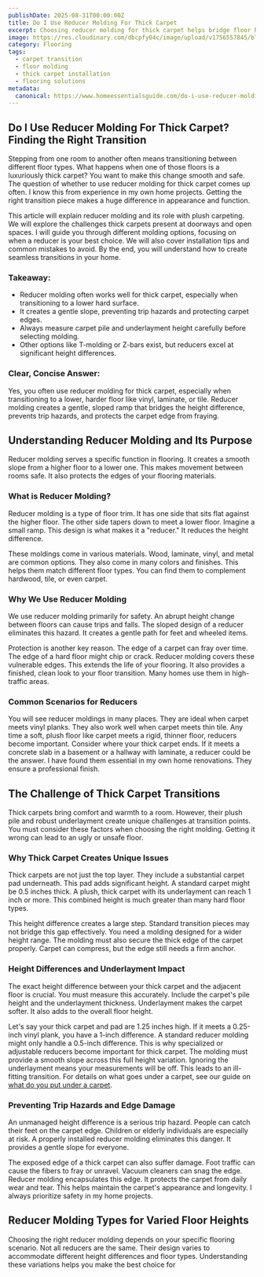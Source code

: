 ```yaml
---
publishDate: 2025-08-31T00:00:00Z
title: Do I Use Reducer Molding For Thick Carpet
excerpt: Choosing reducer molding for thick carpet helps bridge floor height differences, ensuring safe, smooth transitions. Learn if reducer molding suits your plush carpet.
image: https://res.cloudinary.com/dbcpfy04c/image/upload/v1756557845/blog_image_1756557845_nvap8h.webp
category: Flooring
tags:
  - carpet transition
  - floor molding
  - thick carpet installation
  - flooring solutions
metadata:
  canonical: https://www.homeessentialsguide.com/do-i-use-reducer-molding-for-thick-carpet
---
```


## Do I Use Reducer Molding For Thick Carpet? Finding the Right Transition

Stepping from one room to another often means transitioning between different floor types. What happens when one of those floors is a luxuriously thick carpet? You want to make this change smooth and safe. The question of whether to use reducer molding for thick carpet comes up often. I know this from experience in my own home projects. Getting the right transition piece makes a huge difference in appearance and function.

This article will explain reducer molding and its role with plush carpeting. We will explore the challenges thick carpets present at doorways and open spaces. I will guide you through different molding options, focusing on when a reducer is your best choice. We will also cover installation tips and common mistakes to avoid. By the end, you will understand how to create seamless transitions in your home.

### Takeaway:
*   Reducer molding often works well for thick carpet, especially when transitioning to a lower hard surface.
*   It creates a gentle slope, preventing trip hazards and protecting carpet edges.
*   Always measure carpet pile and underlayment height carefully before selecting molding.
*   Other options like T-molding or Z-bars exist, but reducers excel at significant height differences.

### Clear, Concise Answer:
Yes, you often use reducer molding for thick carpet, especially when transitioning to a lower, harder floor like vinyl, laminate, or tile. Reducer molding creates a gentle, sloped ramp that bridges the height difference, prevents trip hazards, and protects the carpet edge from fraying.

## Understanding Reducer Molding and Its Purpose

Reducer molding serves a specific function in flooring. It creates a smooth slope from a higher floor to a lower one. This makes movement between rooms safe. It also protects the edges of your flooring materials.

### What is Reducer Molding?

Reducer molding is a type of floor trim. It has one side that sits flat against the higher floor. The other side tapers down to meet a lower floor. Imagine a small ramp. This design is what makes it a "reducer." It reduces the height difference.

These moldings come in various materials. Wood, laminate, vinyl, and metal are common options. They also come in many colors and finishes. This helps them match different floor types. You can find them to complement hardwood, tile, or even carpet.

### Why We Use Reducer Molding

We use reducer molding primarily for safety. An abrupt height change between floors can cause trips and falls. The sloped design of a reducer eliminates this hazard. It creates a gentle path for feet and wheeled items.

Protection is another key reason. The edge of a carpet can fray over time. The edge of a hard floor might chip or crack. Reducer molding covers these vulnerable edges. This extends the life of your flooring. It also provides a finished, clean look to your floor transition. Many homes use them in high-traffic areas.

### Common Scenarios for Reducers

You will see reducer moldings in many places. They are ideal when carpet meets vinyl planks. They also work well when carpet meets thin tile. Any time a soft, plush floor like carpet meets a rigid, thinner floor, reducers become important. Consider where your thick carpet ends. If it meets a concrete slab in a basement or a hallway with laminate, a reducer could be the answer. I have found them essential in my own home renovations. They ensure a professional finish.

## The Challenge of Thick Carpet Transitions

Thick carpets bring comfort and warmth to a room. However, their plush pile and robust underlayment create unique challenges at transition points. You must consider these factors when choosing the right molding. Getting it wrong can lead to an ugly or unsafe floor.

### Why Thick Carpet Creates Unique Issues

Thick carpets are not just the top layer. They include a substantial carpet pad underneath. This pad adds significant height. A standard carpet might be 0.5 inches thick. A plush, thick carpet with its underlayment can reach 1 inch or more. This combined height is much greater than many hard floor types.

This height difference creates a large step. Standard transition pieces may not bridge this gap effectively. You need a molding designed for a wider height range. The molding must also secure the thick edge of the carpet properly. Carpet can compress, but the edge still needs a firm anchor.

### Height Differences and Underlayment Impact

The exact height difference between your thick carpet and the adjacent floor is crucial. You must measure this accurately. Include the carpet's pile height and the underlayment thickness. Underlayment makes the carpet softer. It also adds to the overall floor height.

Let's say your thick carpet and pad are 1.25 inches high. If it meets a 0.25-inch vinyl plank, you have a 1-inch difference. A standard reducer molding might only handle a 0.5-inch difference. This is why specialized or adjustable reducers become important for thick carpet. The molding must provide a smooth slope across this full height variation. Ignoring the underlayment means your measurements will be off. This leads to an ill-fitting transition. For details on what goes under a carpet, see our guide on [what do you put under a carpet](https://homeessentialsguide.com/what-do-you-put-under-a-carpet).

### Preventing Trip Hazards and Edge Damage

An unmanaged height difference is a serious trip hazard. People can catch their feet on the carpet edge. Children or elderly individuals are especially at risk. A properly installed reducer molding eliminates this danger. It provides a gentle slope for everyone.

The exposed edge of a thick carpet can also suffer damage. Foot traffic can cause the fibers to fray or unravel. Vacuum cleaners can snag the edge. Reducer molding encapsulates this edge. It protects the carpet from daily wear and tear. This helps maintain the carpet's appearance and longevity. I always prioritize safety in my home projects.

## Reducer Molding Types for Varied Floor Heights

Choosing the right reducer molding depends on your specific flooring scenario. Not all reducers are the same. Their design varies to accommodate different height differences and floor types. Understanding these variations helps you make the best choice for
